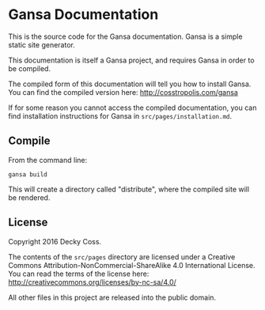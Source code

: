 Gansa Documentation
===================

This is the source code for the Gansa documentation. Gansa is a simple static site generator.

This documentation is itself a Gansa project, and requires Gansa in order to be compiled.

The compiled form of this documentation will tell you how to install Gansa. You can find the compiled version here: http://cosstropolis.com/gansa

If for some reason you cannot access the compiled documentation, you can find installation instructions for Gansa in `src/pages/installation.md`.

Compile
-------

From the command line:

`gansa build`

This will create a directory called "distribute", where the compiled site will be rendered.

License
-------

Copyright 2016 Decky Coss.

The contents of the `src/pages` directory are licensed under a Creative Commons Attribution-NonCommercial-ShareAlike 4.0 International License. You can read the terms of the license here: http://creativecommons.org/licenses/by-nc-sa/4.0/

All other files in this project are released into the public domain.
